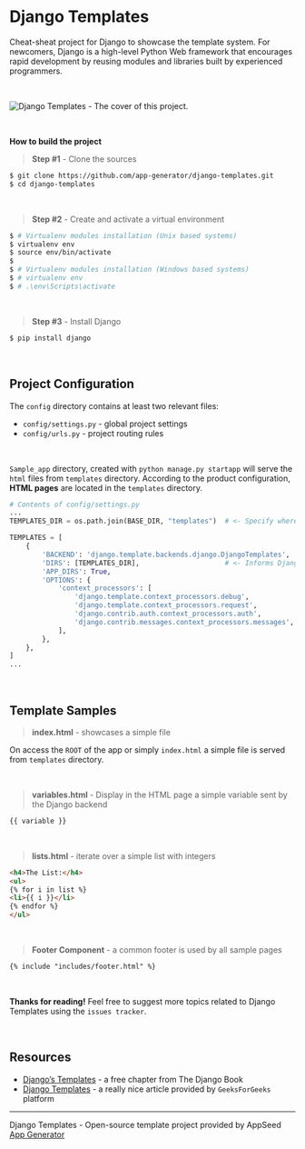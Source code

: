 # Django Templates

Cheat-sheat project for Django to showcase the template system. For newcomers, Django is a high-level Python Web framework that encourages rapid development by reusing modules and libraries built by experienced programmers. 

<br />

<p align="center">
    
![Django Templates - The cover of this project.](https://user-images.githubusercontent.com/51070104/121209834-dc772980-c883-11eb-848b-03dabe31835b.png)

</p>

<br />

**How to build the project**

> **Step #1** - Clone the sources

```bash
$ git clone https://github.com/app-generator/django-templates.git
$ cd django-templates
```

<br />

> **Step #2** - Create and activate a virtual environment

```bash
$ # Virtualenv modules installation (Unix based systems)
$ virtualenv env
$ source env/bin/activate
$
$ # Virtualenv modules installation (Windows based systems)
$ # virtualenv env
$ # .\env\Scripts\activate
```

<br />

> **Step #3** - Install Django

```bash
$ pip install django
```

<br />

## Project Configuration

The `config` directory contains at least two relevant files:

- `config/settings.py` - global project settings
- `config/urls.py` - project routing rules

<br />

`Sample_app` directory, created with `python manage.py startapp` will serve the `html` files from `templates` directory. According to the product configuration, **HTML pages** are located in the `templates` directory.

```python
# Contents of config/settings.py
...
TEMPLATES_DIR = os.path.join(BASE_DIR, "templates")  # <- Specify where the directory is located

TEMPLATES = [
    {
        'BACKEND': 'django.template.backends.django.DjangoTemplates',
        'DIRS': [TEMPLATES_DIR],                     # <- Informs Django about it
        'APP_DIRS': True,
        'OPTIONS': {
            'context_processors': [
                'django.template.context_processors.debug',
                'django.template.context_processors.request',
                'django.contrib.auth.context_processors.auth',
                'django.contrib.messages.context_processors.messages',
            ],
        },
    },
]
...
```

<br />

## Template Samples

> **index.html** - showcases a simple file 

On access the `ROOT` of the app or simply `index.html` a simple file is served from `templates` directory. 

<br />

> **variables.html** - Display in the HTML page a simple variable sent by the Django backend

```html
{{ variable }}
```

<br />

> **lists.html** - iterate over a simple list with integers

```html
<h4>The List:</h4>
<ul>
{% for i in list %}
<li>{{ i }}</li>
{% endfor %}
</ul>
```

<br />

> **Footer Component** - a common footer is used by all sample pages

```html
{% include "includes/footer.html" %}
```

<br />

**Thanks for reading!** Feel free to suggest more topics related to Django Templates using the `issues tracker`. 

<br />

## Resources

- [Django’s Templates](https://djangobook.com/mdj2-django-templates/) - a free chapter from The Django Book 
- [Django Templates](https://www.geeksforgeeks.org/django-templates/) - a really nice article provided by `GeeksForGeeks` platform

---
Django Templates - Open-source template project provided by AppSeed [App Generator](https://appseed.us) 
